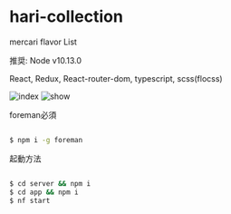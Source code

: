 # hari-collection
mercari flavor List

推奨:
Node v10.13.0

React, Redux, React-router-dom, typescript, scss(flocss)

![index]('https://s3-ap-northeast-1.amazonaws.com/mstream.dev/hari/Screen+Shot+2019-11-12+at+2.39.03.png')
![show]('https://s3-ap-northeast-1.amazonaws.com/mstream.dev/hari/Screen+Shot+2019-11-12+at+2.39.27.png')


foreman必須
```sh

$ npm i -g foreman 

```

起動方法
```sh

$ cd server && npm i 
$ cd app && npm i 
$ nf start

```
